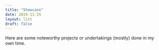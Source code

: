```yaml
---
title: "Showcase"
date: 2019-11-25
layout: list
draft: false
---
```

Here are some noteworthy projects or undertakings (mostly) done in my own time.
